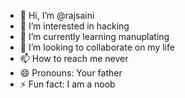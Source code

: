 - 👋 Hi, I’m @rajsaini
- 👀 I’m interested in hacking
- 🌱 I’m currently learning manuplating
- 💞️ I’m looking to collaborate on my life
- 📫 How to reach me never
- 😄 Pronouns: Your father
- ⚡ Fun fact: I am a noob

<!---
rajsaini/rajsaini is a ✨ special ✨ repository because its `README.md` (this file) appears on your GitHub profile.
You can click the Preview link to take a look at your changes.
--->
